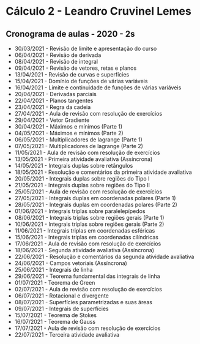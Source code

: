 # Cálculo 2 - Leandro Cruvinel Lemes

## Cronograma de aulas - 2020 - 2s

- 30/03/2021 - Revisão de limite e apresentação do curso
- 06/04/2021 - Revisão de derivada
- 08/04/2021 - Revisão de integral
- 09/04/2021 - Revisão de vetores, retas e planos
- 13/04/2021 - Revisão de curvas e superfícies
- 15/04/2021 - Domínio de funções de várias variáveis
- 16/04/2021 - Limite e continuidade de funções de várias variáveis
- 20/04/2021 - Derivadas parciais
- 22/04/2021 - Planos tangentes
- 23/04/2021 - Regra da cadeia
- 27/04/2021 - Aula de revisão com resolução de exercícios
- 29/04/2021 - Vetor Gradiente
- 30/04/2021 - Máximos e mínimos (Parte 1)
- 04/05/2021 - Máximos e mínimos (Parte 2)
- 06/05/2021 - Multiplicadores de lagrange (Parte 1)
- 07/05/2021 - Multiplicadores de lagrange (Parte 2)
- 11/05/2021 - Aula de revisão com resolução de exercícios
- 13/05/2021 - Primeira atividade avaliativa (Assíncrona)
- 14/05/2021 - Integrais duplas sobre retângulos
- 18/05/2021 - Resolução e comentários da primeira atividade avaliativa
- 20/05/2021 - Integrais duplas sobre regiões do Tipo I
- 21/05/2021 - Integrais duplas sobre regiões do Tipo II
- 25/05/2021 - Aula de revisão com resolução de exercícios
- 27/05/2021 - Integrais duplas em coordenadas polares (Parte 1)
- 28/05/2021 - Integrais duplas em coordenadas polares (Parte 2)
- 01/06/2021 - Integrais triplas sobre paralelepípedos
- 08/06/2021 - Integrais triplas sobre regiões gerais (Parte 1)
- 10/06/2021 - Integrais triplas sobre regiões gerais (Parte 2)
- 11/06/2021 - Integrais triplas em coordenadas esféricas
- 15/06/2021 - Integrais triplas em coordenadas cilíndricas
- 17/06/2021 - Aula de revisão com resolução de exercícios
- 18/06/2021 - Segunda atividade avaliativa (Assíncrona)
- 22/06/2021 - Resolução e comentários da segunda atividade avaliativa
- 24/06/2021 - Campos vetoriais (Assíncrona)
- 25/06/2021 - Integrais de linha
- 29/06/2021 - Teorema fundamental das integrais de linha
- 01/07/2021 - Teorema de Green
- 02/07/2021 - Aula de revisão com resolução de exercícios
- 06/07/2021 - Rotacional e divergente
- 08/07/2021 - Superfícies parametrizadas e suas áreas
- 09/07/2021 - Integrais de superfícies
- 15/07/2021 - Teorema de Stokes
- 16/07/2021 - Teorema de Gauss
- 17/07/2021 - Aula de revisão com resolução de exercícios
- 22/07/2021 - Terceira atividade avaliativa
